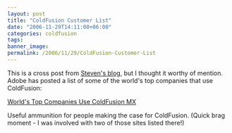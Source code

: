```yaml
---
layout: post
title: "ColdFusion Customer List"
date: "2006-11-29T14:11:00+06:00"
categories: coldfusion 
tags: 
banner_image: 
permalink: /2006/11/29/ColdFusion-Customer-List
---
```


This is a cross post from <a href="http://www.talkingtree.com/blog/index.cfm/2006/11/29/Top-Companies-Using-ColdFusion-MX">Steven's blog</a>, but I thought it worthy of mention. Adobe has posted a list of some of the world's top companies that use ColdFusion:

<a href="http://www.adobe.com/products/coldfusion/proven/">World's Top Companies Use ColdFusion MX</a>

Useful ammunition for people making the case for ColdFusion. (Quick brag moment - I was involved with two of those sites listed there!)